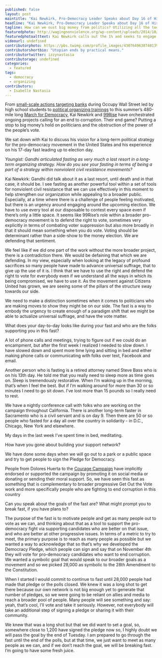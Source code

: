 ```yaml
---
published: false
layout: post
maintitle: "Kai Newkirk, Pro-Democracy Leader Speaks about Day 16 of His Fast - {Young}ist"
headline: "Kai Newkirk, Pro-Democracy Leader Speaks about Day 16 of His Fast"
tagline: How can we oust big money from politics? Utilizing all the tools in our toolbox.
featuredphoto: http://wagingnonviolence.org/wp-content/uploads/2014/10/1897719_848278608536340_7907527111927504725_n-615x461.jpg
featuredphotoalttext: Kai Newkirk calls out the 1% and seeks to engage people in the pro-Democracy movement - Photo via Wagingnonviolence.org
videourl: undefined
contributorphoto: https://pbs.twimg.com/profile_images/430764963074813952/HBHyQd3O.png
contributorshortbio: "Utopian ends by practical means."
contributortwitter: izzynastasia
contributorage: undefined
categories: 
  - featured
tags: 
  - democracy
  - organizing
contributors: 
  - Isabelle Nastasia
---
```

From [small-scale actions targeting banks](http://www.thenation.com/blog/171025/rise-99rise) during Occupy Wall Street led by high school students to [political organizing trainings](http://www.99rise.org/get_trained) to this summer’s 480-mile long [March for Democracy](http://doloreshuerta.org/call-to-action-99rise-california-march-for-democracy/), Kai Newkirk and [99Rise](http://www.99rise.org/) have orchestrated ongoing projects calling for an end to corruption. Their end game? Putting a stop to big money’s hold on politicians and the obstruction of the power of the people’s vote. 

We sat down with Kai to discuss his vision for a long-term political strategy for the pro-democracy movement in the United States and his experience on his 17-day fast leading up to election day. 

_Youngist: Gandhi articulated fasting as very much a last resort in a long-term organizing strategy. How do you see your fasting in terms of being a part of a strategy within nonviolent civil resistance movements?_

Kai Newkirk: Gandhi did talk about it as a last resort, until death and in that case, it should be. I see fasting as another powerful tool within a set of tools for nonviolent civil resistance that we can use effectively in this moment to help strengthen our organization while appealing to a broader public. Especially, at a time where there is a challenge of people feeling motivated, but there is an urgency around engaging around the upcoming election. We have to use every tool at our disposable to contest every space even if there’s only a little space. It seems like 99Rise’s role within a broader pro-democracy movement is to defend the right to vote, sometimes very explicitly in terms of combating voter suppression but also more broadly in that it should mean something when you do vote. Voting should be determinant rather than a side-show to the money election. We are defending that sentiment. 

We feel like if we did one part of the work without the more broader project, there is a contradiction there. We would be defaining that which we are defending. In my view, especially when looking at the legacy of profound sacrifices so many people have made to advance universal suffrage, that to give up the use of it is. I think that we have to use the right and defend the right to vote for everybody even if we understand all the ways in which its being compromised, we have to use it. As the movement against Citizens United has grown, we are seeing some of the pillars of the structure sway towards our side.

We need to make a distinction sometimes when it comes to politicians who are making moves to show they might be on our side. The fast is a way to embody the urgency to create enough of a paradigm shift that we might be able to actualize universal suffrage, and have the vote matter.

What does your day-to-day looks like during your fast and who are the folks supporting you in this fast?

A lot of phone calls and meetings, trying to figure out if we could do an encampment, but after the first week I realized I needed to slow down. I have slowed down and spent more time lying and sitting in bed and either making phone calls or communicating with folks over text, Facebook and email. 

Another person who is fasting is a retired attorney named Steve Bass who is on his 13th day. He told me that you really need to sleep more as time goes on. Sleep is tremendously restorative. When I’m waking up in the morning, that’s when I feel the best. But if I’m walking around for more than 30 or so minutes I need to go sit down. I’ve lost more than 15 pounds so I really need to rest. 

We have a nightly conference call with folks who are working on the campaign throughout California. There is another long-term faster in Sacramento who is a civil servant and is on day 9. Then there are 50 or so people who fasted for a day all over the country in solidarity - in D.C., Chicago, New York and elsewhere. 

My days in the last week I’ve spent time in bed, meditating. 

How have you gone about building your support network?

We have done some days when we will go out to a park or a public space and try to get people to sign the Pledge for Democracy. 

People from Dolores Huerta to the [Courage Campaign](https://couragecampaign.org/) have implicitly endorsed or supported the campaign by promoting it on social media or donating or sending their moral support. So, we have seen this fast as something that is complementary to broader progressive Get Out the Vote work and more specifically people who are fighting to end corruption in this country

Can you speak about the goals of the fast are? What might prompt you to break fast, if you have plans to?

The purpose of the fast is to motivate people and get as many people out to vote as we can, and thinking about that as a tool to support the pro-democracy fight via supporting candidates who are better on that issue, and who are better at other progressive issues. In terms of a metric to try to meet, the primary purpose is to reach as many people as possible but we wanted a way to acknowledge that so that’s why we developed the Democracy Pledge, which people can sign and say that on November 4th they will vote for pro-democracy candidates who want to end corruption. We wanted a symbolic goal that would speak to our broader goals as a movement and so we picked 28,000 as symbolic to the 28th Amendment to the Constitution. 

When I started I would commit to continue to fast until 28,000 people had made that pledge or the polls closed. We knew it was a long shot to get there because our own network is not big enough yet to generate that number of pledges, so we were going to be reliant on allies and media to reach a broader pool of people. Many people will see something and say: yeah, that’s cool, I’ll vote and take it seriously. However, not everybody will take an additional step of signing a pledge or sharing it with their community. 

We knew that was a long shot but that we did want to set a goal, so, somewhere close to 1,200 have signed the pledge now so, I highly doubt we will pass the goal by the end of Tuesday. I am prepared to go through the fast until the end of the polls, but at that time, we just want to meet as many people as we can, and if we don’t reach the goal, we will be breaking fast. I’m going to have some fresh juice. 
